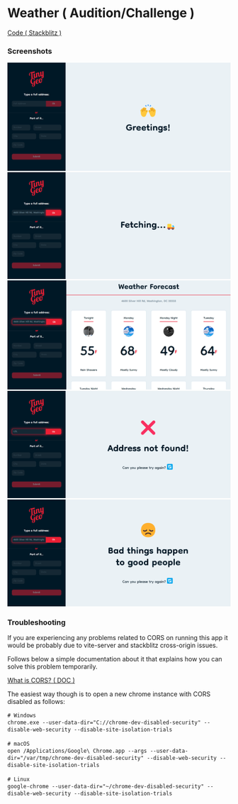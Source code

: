 # Weather ( Audition/Challenge )

[Code ( Stackblitz )](https://stackblitz.com/edit/vite-pt41rt?file=src/application/application.component.tsx)

### Screenshots

<p align="center">
	<img src="https://github.com/darkfrontcode/Weather-Audition-Challenge-/blob/main/screenshots/greetings.png">
	</br>
	<img src="https://github.com/darkfrontcode/Weather-Audition-Challenge-/blob/main/screenshots/fetching.png">
	</br>
	<img src="https://github.com/darkfrontcode/Weather-Audition-Challenge-/blob/main/screenshots/weather-forecast.png">
  </br>
	<img src="https://github.com/darkfrontcode/Weather-Audition-Challenge-/blob/main/screenshots/address-not-found.png">
  </br>
	<img src="https://github.com/darkfrontcode/Weather-Audition-Challenge-/blob/main/screenshots/bad-request.png">
</p>

### Troubleshooting

If you are experiencing any problems related to CORS on running this app it would be probably due to vite-server and stackblitz cross-origin issues.

Follows below a simple documentation about it that explains how you can solve this problem temporarily.

[What is CORS? ( DOC )](https://simplelocalize.io/blog/posts/what-is-cors/)

The easiest way though is to open a new chrome instance with CORS disabled as follows:

```
# Windows
chrome.exe --user-data-dir="C://chrome-dev-disabled-security" --disable-web-security --disable-site-isolation-trials

# macOS
open /Applications/Google\ Chrome.app --args --user-data-dir="/var/tmp/chrome-dev-disabled-security" --disable-web-security --disable-site-isolation-trials

# Linux
google-chrome --user-data-dir="~/chrome-dev-disabled-security" --disable-web-security --disable-site-isolation-trials
```
